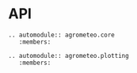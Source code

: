 # API

```{eval-rst}
.. automodule:: agrometeo.core
   :members:

.. automodule:: agrometeo.plotting
   :members:
```
